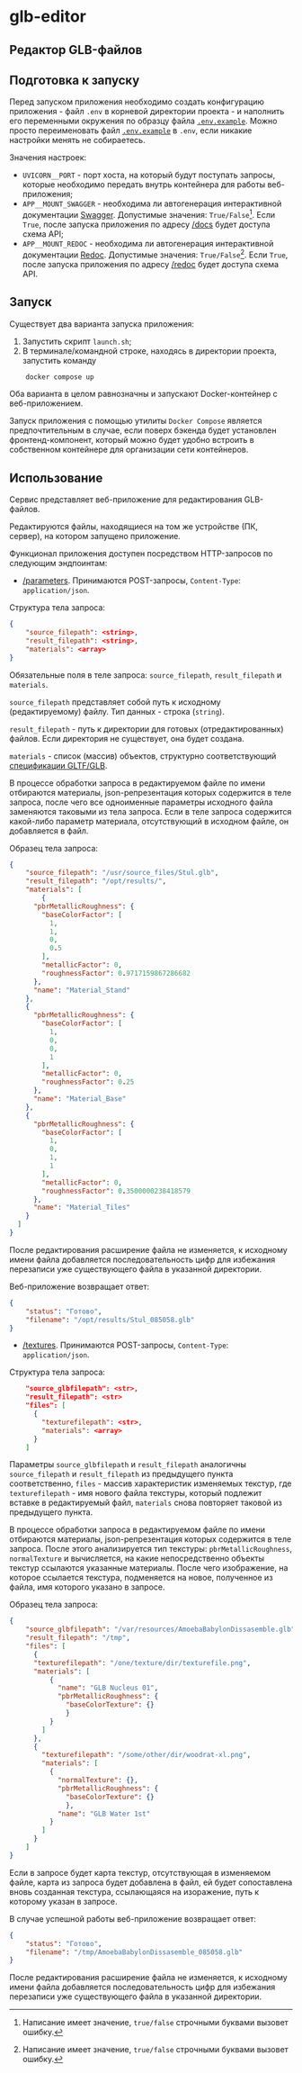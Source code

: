 # glb-editor

## Редактор GLB-файлов

## Подготовка к запуску

Перед запуском приложения необходимо создать конфигурацию приложения - файл `.env` в корневой директории проекта - и наполнить его переменными окружения по образцу файла [`.env.example`](./.env.example). Можно просто переименовать файл [`.env.example`](./.env.example) в `.env`, если никакие настройки менять не собираетесь.

Значения настроек:

- `UVICORN__PORT` - порт хоста, на который будут поступать запросы, которые необходимо передать внутрь контейнера для работы веб-приложения;
- `APP__MOUNT_SWAGGER` - необходима ли автогенерация интерактивной документации [Swagger](https://thecode.media/chto-takoe-swagger-i-kak-on-oblegchaet-rabotu-s-api/). Допустимые значения: `True/False`[^1]. Если `True`, после запуска приложения по адресу [/docs](http://localhost:9191/docs) будет доступа схема API;
- `APP__MOUNT_REDOC` - необходима ли автогенерация интерактивной документации [Redoc](https://aappss.ru/b/rest-api/?ysclid=m4lpmbx55332788192). Допустимые значения: `True/False`[^1]. Если `True`, после запуска приложения по адресу [/redoc](http://localhost:9191/redoc) будет доступа схема API.

## Запуск

 Существует два варианта запуска приложения:

1) Запустить скрипт `launch.sh`;
2) В терминале/командной строке, находясь в директории проекта, запустить команду

```bash
    docker compose up
```

Оба варианта в целом равнозначны и запускают Docker-контейнер с веб-приложением.

Запуск приложения с помощью утилиты `Docker Compose` является предпочтительным в случае, если поверх бэкенда будет установлен фронтенд-компонент, который можно будет удобно встроить в собственном контейнере для организации сети контейнеров.

## Использование

Сервис представляет веб-приложение для редактирования GLB-файлов.

Редактируются файлы, находящиеся на том же устройстве (ПК, сервер), на котором запущено приложение. 

Функционал приложения доступен посредством HTTP-запросов по следующим эндпоинтам:

- [/parameters](http://localhost:9596/parameters). Принимаются POST-запросы, `Content-Type`: `application/json`.

Структура тела запроса:

```JSON
{
    "source_filepath": <string>,
    "result_filepath": <string>,
    "materials": <array>
}
```

Обязательные поля в теле запроса: `source_filepath`, `result_filepath` и `materials`.

`source_filepath` представляет собой путь к исходному (редактируемому) файлу. Тип данных - строка (`string`).

`result_filepath` - путь к директории для готовых (отредактированных) файлов. Если директория не существует, она будет создана.

`materials` - список (массив) объектов, структурно соответствующий [спецификации GLTF/GLB](https://registry.khronos.org/glTF/specs/2.0/glTF-2.0.html#reference-material).

В процессе обработки запроса в редактируемом файле по имени отбираются материалы, json-репрезентация которых содержится в теле запроса, после чего все одноименные параметры исходного файла заменяются таковыми из тела запроса. Если в теле запроса содержится какой-либо параметр материала, отсутствующий в исходном файле, он добавляется в файл.

Образец тела запроса:

```json
{
    "source_filepath": "/usr/source_files/Stul.glb",
    "result_filepath": "/opt/results/",
    "materials": [
        {
      "pbrMetallicRoughness": {
        "baseColorFactor": [
          1,
          1,
          0,
          0.5
        ],
        "metallicFactor": 0,
        "roughnessFactor": 0.9717159867286682
      },
      "name": "Material_Stand"
    },
    {
      "pbrMetallicRoughness": {
        "baseColorFactor": [
          1,
          0,
          0,
          1
        ],
        "metallicFactor": 0,
        "roughnessFactor": 0.25
      },
      "name": "Material_Base"
    },
    {
      "pbrMetallicRoughness": {
        "baseColorFactor": [
          1,
          0,
          1,
          1
        ],
        "metallicFactor": 0,
        "roughnessFactor": 0.3500000238418579
      },
      "name": "Material_Tiles"
    }
  ]
}
```

После редактирования расширение файла не изменяется, к исходному имени файла добавляется последовательность цифр для избежания перезаписи уже существующего файла в указанной директории.

Веб-приложение возвращает ответ:

```JSON
{
    "status": "Готово",
    "filename": "/opt/results/Stul_085058.glb"
}
```

- [/textures](http://localhost:9596/textures). Принимаются POST-запросы, `Content-Type`: `application/json`.

Структура тела запроса:

```JSON
    "source_glbfilepath": <str>,
    "result_filepath": <str>
    "files": [
      {
        "texturefilepath": <str>, 
        "materials": <array>
      }
    ]
```

Параметры `source_glbfilepath` и `result_filepath` аналогичны `source_filepath` и `result_filepath` из предыдущего пункта соответственно, `files` - массив характеристик изменяемых текстур, где `texturefilepath` - имя нового файла текстуры, который подлежит вставке в редактируемый файл, `materials` снова повторяет таковой из предыдущего пункта.

В процессе обработки запроса в редактируемом файле по имени отбираются материалы, json-репрезентация которых содержится в теле запроса. После этого анализируется тип текстуры: `pbrMetallicRoughness`, `normalTexture` и вычисляется, на какие непосредственно объекты текстур ссылаются указанные материалы. После чего изображение, на которое ссылается текстура, подменяется на новое, полученное из файла, имя которого указано в запросе.

Образец тела запроса:

```JSON
{
    "source_glbfilepath": "/var/resources/AmoebaBabylonDissasemble.glb",
    "result_filepath": "/tmp",
    "files": [
      {
      "texturefilepath": "/one/texture/dir/texturefile.png",
      "materials": [
          {
            "name": "GLB Nucleus 01",
            "pbrMetallicRoughness": {
              "baseColorTexture": {}
              }
          }
        ]
      },
      {
        "texturefilepath": "/some/other/dir/woodrat-xl.png",
        "materials": [
          {
            "normalTexture": {},
            "pbrMetallicRoughness": {
              "baseColorTexture": {}
              },
            "name": "GLB Water 1st"
          }
        ]
      }
    ]
}
```

Если в запросе будет карта текстур, отсутствующая в изменяемом файле, карта из запроса будет добавлена в файл, ей будет сопоставлена вновь созданная текстура, ссылающаяся на изоражение, путь к которому указан в запросе.

В случае успешной работы веб-приложение возвращает ответ:

```JSON
{
    "status": "Готово",
    "filename": "/tmp/AmoebaBabylonDissasemble_085058.glb"
}
```

После редактирования расширение файла не изменяется, к исходному имени файла добавляется последовательность цифр для избежания перезаписи уже существующего файла в указанной директории.


[^1]: Написание имеет значение, `true/false` строчными буквами вызовет ошибку.
